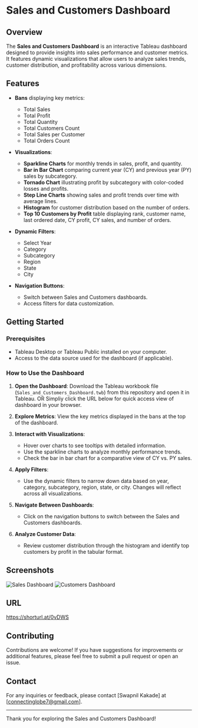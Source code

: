 # Sales and Customers Dashboard

## Overview
The **Sales and Customers Dashboard** is an interactive Tableau dashboard designed to provide insights into sales performance and customer metrics. It features dynamic visualizations that allow users to analyze sales trends, customer distribution, and profitability across various dimensions.

## Features
- **Bans** displaying key metrics:
  - Total Sales
  - Total Profit
  - Total Quantity
  - Total Customers Count
  - Total Sales per Customer
  - Total Orders Count

- **Visualizations**:
  - **Sparkline Charts** for monthly trends in sales, profit, and quantity.
  - **Bar in Bar Chart** comparing current year (CY) and previous year (PY) sales by subcategory.
  - **Tornado Chart** illustrating profit by subcategory with color-coded losses and profits.
  - **Step Line Charts** showing sales and profit trends over time with average lines.
  - **Histogram** for customer distribution based on the number of orders.
  - **Top 10 Customers by Profit** table displaying rank, customer name, last ordered date, CY profit, CY sales, and number of orders.

- **Dynamic Filters**:
  - Select Year
  - Category
  - Subcategory
  - Region
  - State
  - City

- **Navigation Buttons**:
  - Switch between Sales and Customers dashboards.
  - Access filters for data customization.

## Getting Started

### Prerequisites
- Tableau Desktop or Tableau Public installed on your computer.
- Access to the data source used for the dashboard (if applicable).

### How to Use the Dashboard
1. **Open the Dashboard**: Download the Tableau workbook file (`Sales_and_Customers_Dashboard.twb`) from this repository and open it in Tableau. OR 
  Simpliy click the URL below for quick access view of dashboard in your browser. 
2. **Explore Metrics**: View the key metrics displayed in the bans at the top of the dashboard.

3. **Interact with Visualizations**:
   - Hover over charts to see tooltips with detailed information.
   - Use the sparkline charts to analyze monthly performance trends.
   - Check the bar in bar chart for a comparative view of CY vs. PY sales.

4. **Apply Filters**: 
   - Use the dynamic filters to narrow down data based on year, category, subcategory, region, state, or city. Changes will reflect across all visualizations.

5. **Navigate Between Dashboards**: 
   - Click on the navigation buttons to switch between the Sales and Customers dashboards.

6. **Analyze Customer Data**: 
   - Review customer distribution through the histogram and identify top customers by profit in the tabular format.

## Screenshots
![Sales Dashboard]("F:\Data_Analysis_Road\Data_Visualisation\Sales-Customer-Dashboard\DashboardSSales.png")
![Customers Dashboard]("F:\Data_Analysis_Road\Data_Visualisation\Sales-Customer-Dashboard\customersdashboardss.png")

## URL
https://shorturl.at/0vDWS

## Contributing
Contributions are welcome! If you have suggestions for improvements or additional features, please feel free to submit a pull request or open an issue.


## Contact
For any inquiries or feedback, please contact [Swapnil Kakade] at [connectinglobe7@gmail.com].

---

Thank you for exploring the Sales and Customers Dashboard!
